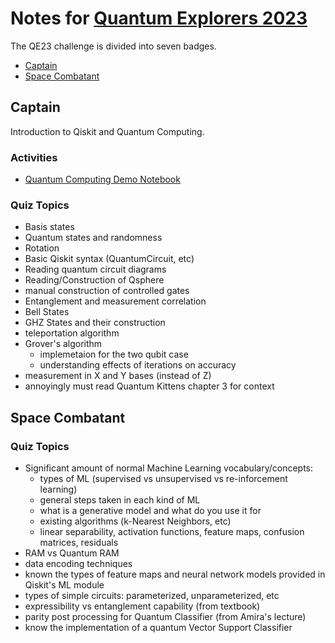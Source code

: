 # Notes for [Quantum Explorers 2023](https://challenges.quantum.ibm.com/quantum-explorers-23)
The QE23 challenge is divided into seven badges.
- [Captain](#captain)
- [Space Combatant](#space-combatant)


## Captain
Introduction to Qiskit and Quantum Computing.

### Activities
- [Quantum Computing Demo Notebook](./Captain/QE_Introductory_Demo_2023.ipynb)


### Quiz Topics
- Basis states
- Quantum states and randomness
- Rotation
- Basic Qiskit syntax (QuantumCircuit, etc)
- Reading quantum circuit diagrams
- Reading/Construction of Qsphere
- manual construction of controlled gates
- Entanglement and measurement correlation
- Bell States
- GHZ States and their construction
- teleportation algorithm
- Grover's algorithm
  - implemetaion for the two qubit case
  - understanding effects of iterations on accuracy
- measurement in X and Y bases (instead of Z)
- annoyingly must read Quantum Kittens chapter 3 for context


## Space Combatant

### Quiz Topics
- Significant amount of normal Machine Learning vocabulary/concepts:
  - types of ML (supervised vs unsupervised vs re-inforcement learning)
  - general steps taken in each kind of ML
  - what is a generative model and what do you use it for
  - existing algorithms (k-Nearest Neighbors, etc)
  - linear separability, activation functions, feature maps, confusion matrices, residuals
- RAM vs Quantum RAM
- data encoding techniques
- known the types of feature maps and neural network models provided in Qiskit's ML module
- types of simple circuits: parameterized, unparameterized, etc
- expressibility vs entanglement capability (from textbook)
- parity post processing for Quantum Classifier (from Amira's lecture)
- know the implementation of a quantum Vector Support Classifier
 




